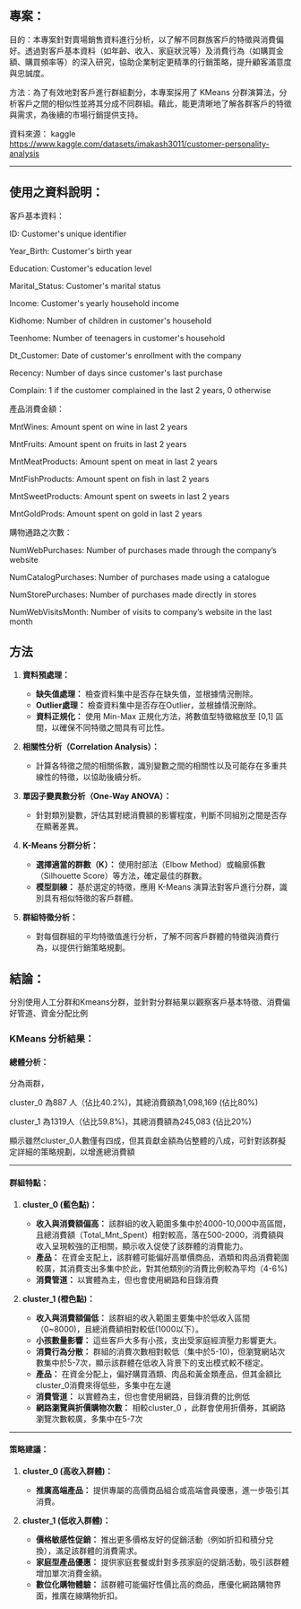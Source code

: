 ## 專案：

目的：本專案針對賣場銷售資料進行分析，以了解不同群族客戶的特徵與消費偏好。透過對客戶基本資料（如年齡、收入、家庭狀況等）及消費行為（如購買金額、購買頻率等）的深入研究，協助企業制定更精準的行銷策略，提升顧客滿意度與忠誠度。

方法：為了有效地對客戶進行群組劃分，本專案採用了 KMeans 分群演算法，分析客戶之間的相似性並將其分成不同群組。藉此，能更清晰地了解各群客戶的特徵與需求，為後續的市場行銷提供支持。

資料來源： kaggle https://www.kaggle.com/datasets/imakash3011/customer-personality-analysis

---
## 使用之資料說明：

客戶基本資料：

ID: Customer's unique identifier

Year_Birth: Customer's birth year

Education: Customer's education level

Marital_Status: Customer's marital status

Income: Customer's yearly household income

Kidhome: Number of children in customer's household

Teenhome: Number of teenagers in customer's household

Dt_Customer: Date of customer's enrollment with the company

Recency: Number of days since customer's last purchase

Complain: 1 if the customer complained in the last 2 years, 0 otherwise

產品消費金額：

MntWines: Amount spent on wine in last 2 years

MntFruits: Amount spent on fruits in last 2 years

MntMeatProducts: Amount spent on meat in last 2 years

MntFishProducts: Amount spent on fish in last 2 years

MntSweetProducts: Amount spent on sweets in last 2 years

MntGoldProds: Amount spent on gold in last 2 years

購物通路之次數：

NumWebPurchases: Number of purchases made through the company’s website

NumCatalogPurchases: Number of purchases made using a catalogue

NumStorePurchases: Number of purchases made directly in stores

NumWebVisitsMonth: Number of visits to company’s website in the last month 


## 方法
1. **資料預處理：**
   - **缺失值處理：** 檢查資料集中是否存在缺失值，並根據情況刪除。
   - **Outlier處理：** 檢查資料集中是否存在Outlier，並根據情況刪除。
   - **資料正規化：** 使用 Min-Max 正規化方法，將數值型特徵縮放至 [0,1] 區間，以確保不同特徵之間具有可比性。

2. **相關性分析（Correlation Analysis）：**
   - 計算各特徵之間的相關係數，識別變數之間的相關性以及可能存在多重共線性的特徵，以協助後續分析。

3. **單因子變異數分析（One-Way ANOVA）：**
   - 針對類別變數，評估其對總消費額的影響程度，判斷不同組別之間是否存在顯著差異。

4. **K-Means 分群分析：**
   - **選擇適當的群數（K）：** 使用肘部法（Elbow Method）或輪廓係數（Silhouette Score）等方法，確定最佳的群數。
   - **模型訓練：** 基於選定的特徵，應用 K-Means 演算法對客戶進行分群，識別具有相似特徵的客戶群體。

5. **群組特徵分析：**
   - 對每個群組的平均特徵值進行分析，了解不同客戶群體的特徵與消費行為，以提供行銷策略規劃。



## 結論：
分別使用人工分群和Kmeans分群，並針對分群結果以觀察客戶基本特徵、消費偏好管道、資金分配比例 

### **KMeans** 分析結果：
#### **總體分析：**
分為兩群，

cluster_0 為887 人（佔比40.2%)，其總消費額為1,098,169 (佔比80%)

cluster_1 為1319人（佔比59.8%)，其總消費額為245,083 (佔比20%)

顯示雖然cluster_0人數僅有四成，但其貢獻金額為佔整體的八成，可針對該群擬定詳細的策略規劃，以增進總消費額

---

#### **群組特點：**
1. **cluster_0 (藍色點)：**
   - **收入與消費額偏高：** 該群組的收入範圍多集中於4000-10,000中高區間，且總消費額（Total_Mnt_Spent）相對較高，落在500-2000，消費額與收入呈現較強的正相關，顯示收入促使了該群體的消費能力。
   - **產品：** 在資金支配上，該群體可能偏好高單價商品，酒類和肉品消費範圍較廣，其消費支出多集中於此，對其他類別的消費比例較為平均（4-6%)
   - **消費管道：** 以實體為主，但也會使用網路和目錄消費 

2. **cluster_1  (橙色點)：**
   - **收入與消費額偏低：** 該群組的收入範圍主要集中於低收入區間（0~8000)，且總消費額相對較低(1000以下）。
   - **小孩數量影響：** 這些客戶大多有小孩，支出受家庭經濟壓力影響更大。
   - **消費行為分散：** 群組的消費次數相對較低（集中於5-10)，但瀏覽網站次數集中於5-7次，顯示該群體在低收入背景下的支出模式較不穩定。
   - **產品：** 在資金分配上，偏好購買酒類、肉品和黃金類產品，但其金額比cluster_0消費來得低些，多集中在左邊
   - **消費管道：** 以實體為主，但也會使用網路，目錄消費的比例低
   - **網路瀏覽與折價購物次數：** 相較cluster_0 ，此群會使用折價券，其網路瀏覽次數較廣，多集中在5-7次

---

#### **策略建議：**

1. **cluster_0  (高收入群體)：**
   - **推廣高端產品：** 提供專屬的高價商品組合或高端會員優惠，進一步吸引其消費。

2. **cluster_1  (低收入群體)：**
   - **價格敏感性促銷：** 推出更多價格友好的促銷活動（例如折扣和積分兌換），滿足該群體的消費需求。
   - **家庭型產品優惠：** 提供家庭套餐或針對多孩家庭的促銷活動，吸引該群體增加單次消費金額。
   - **數位化購物體驗：** 該群體可能偏好性價比高的商品，應優化網路購物界面，推廣在線購物折扣。





